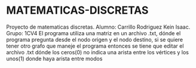 # MATEMATICAS-DISCRETAS
Proyecto de matematicas discretas. Alumno: Carrillo Rodriguez Kein Isaac. Grupo: 1CV4
El programa utiliza una matriz en un archivo .txt, dónde el programa pregunta desde el nodo origen y el nodo destino, si se quiere tener otro grafo que maneje el programa entonces se tiene que editar el archivo .txt dónde los ceros(0) no indica una arista entre los vértices y los unos(1) donde haya arista entre modos 
